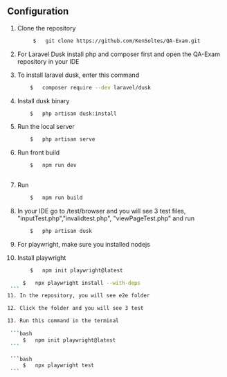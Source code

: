 
## Configuration

1. Clone the repository

   ```bash
        $   git clone https://github.com/KenSoltes/QA-Exam.git
    ```
2.  For Laravel Dusk install php and composer first and open the QA-Exam repository in your IDE

3.  To install laravel dusk, enter this command

    ```bash
        $   composer require --dev laravel/dusk
    ```

4.  Install dusk binary

    ```bash
        $   php artisan dusk:install
    ```

5.  Run the local server

    ```bash
        $   php artisan serve
    ```

6.  Run front build

    ```bash
        $   npm run dev
        
    ```

7.  Run

    ```bash
        $   npm run build
    ```

8.  In your IDE go to /test/browser and you will see 3 test files, "inputTest.php","invalidtest.php", "viewPageTest.php" and run

    ```bash
        $   php artisan dusk
    ```
9. For playwright, make sure you installed nodejs 

10. Install playwright

    ```bash
        $   npm init playwright@latest
    ```
   ```bash
        $   npx playwright install --with-deps
    ```
11. In the repository, you will see e2e folder

12. Click the folder and you will see 3 test

13. Run this command in the terminal
    
    ```bash
        $   npm init playwright@latest
    ```

    ```bash
        $   npx playwright test
    ```


